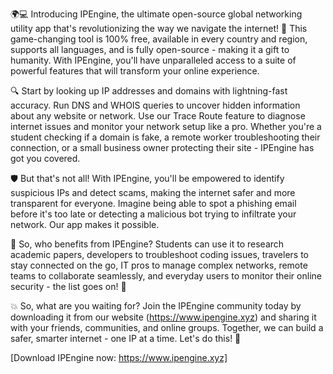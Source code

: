 🌍💻 Introducing IPEngine, the ultimate open-source global networking utility app that's revolutionizing the way we navigate the internet! 🚀 This game-changing tool is 100% free, available in every country and region, supports all languages, and is fully open-source - making it a gift to humanity. With IPEngine, you'll have unparalleled access to a suite of powerful features that will transform your online experience.

🔍 Start by looking up IP addresses and domains with lightning-fast accuracy. Run DNS and WHOIS queries to uncover hidden information about any website or network. Use our Trace Route feature to diagnose internet issues and monitor your network setup like a pro. Whether you're a student checking if a domain is fake, a remote worker troubleshooting their connection, or a small business owner protecting their site - IPEngine has got you covered.

🛡️ But that's not all! With IPEngine, you'll be empowered to identify suspicious IPs and detect scams, making the internet safer and more transparent for everyone. Imagine being able to spot a phishing email before it's too late or detecting a malicious bot trying to infiltrate your network. Our app makes it possible.

📡 So, who benefits from IPEngine? Students can use it to research academic papers, developers to troubleshoot coding issues, travelers to stay connected on the go, IT pros to manage complex networks, remote teams to collaborate seamlessly, and everyday users to monitor their online security - the list goes on! 🤩

💥 So, what are you waiting for? Join the IPEngine community today by downloading it from our website (https://www.ipengine.xyz) and sharing it with your friends, communities, and online groups. Together, we can build a safer, smarter internet - one IP at a time. Let's do this! 🚀

[Download IPEngine now: https://www.ipengine.xyz]